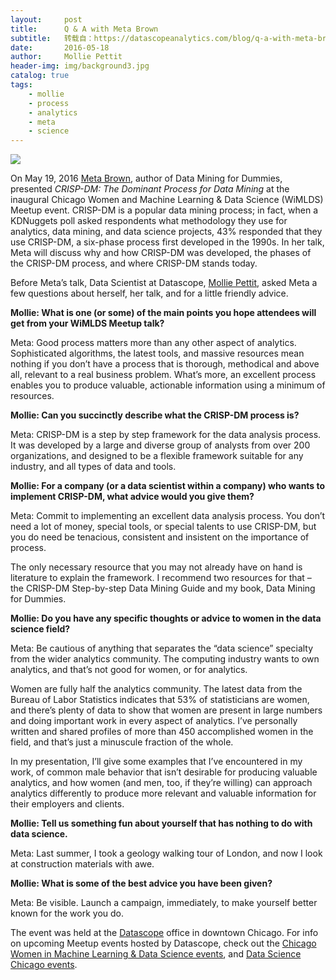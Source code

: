 ```yaml
---
layout:     post
title:      Q & A with Meta Brown
subtitle:   转载自：https://datascopeanalytics.com/blog/q-a-with-meta-brown/
date:       2016-05-18
author:     Mollie Pettit
header-img: img/background3.jpg
catalog: true
tags:
    - mollie
    - process
    - analytics
    - meta
    - science
---
```



![](https://datascopeanalytics.com/blog/q-a-with-meta-brown/meta_brown.jpg)




On May 19, 2016 [Meta Brown](http://www.metabrown.com/.), author of Data Mining for Dummies, presented *CRISP-DM: The Dominant Process for Data Mining* at the inaugural Chicago Women and Machine Learning & Data Science (WiMLDS) Meetup event. CRISP-DM is a popular data mining process; in fact, when a KDNuggets poll asked respondents what methodology they use for analytics, data mining, and data science projects, 43% responded that they use CRISP-DM, a six-phase process first developed in the 1990s. In her talk, Meta will discuss why and how CRISP-DM was developed, the phases of the CRISP-DM process, and where CRISP-DM stands today.



Before Meta’s talk, Data Scientist at Datascope, [Mollie Pettit](https://datascopeanalytics.com/team/mollie-pettit), asked Meta a few questions about herself, her talk, and for a little friendly advice.



**Mollie: What is one (or some) of the main points you hope attendees will get from your WiMLDS Meetup talk?**


Meta: Good process matters more than any other aspect of analytics. Sophisticated algorithms, the latest tools, and massive resources mean nothing if you don’t have a process that is thorough, methodical and above all, relevant to a real business problem. What’s more, an excellent process enables you to produce valuable, actionable information using a minimum of resources.

**Mollie: Can you succinctly describe what the CRISP-DM process is?**

Meta: CRISP-DM is a step by step framework for the data analysis process. It was developed by a large and diverse group of analysts from over 200 organizations, and designed to be a flexible framework suitable for any industry, and all types of data and
tools.

**Mollie: For a company (or a data scientist within a company) who wants to implement CRISP-DM, what advice would you give them?**

Meta: Commit to implementing an excellent data analysis process. You don’t need a lot of money, special tools, or special talents to use CRISP-DM, but you do need be tenacious, consistent and insistent on the importance of process.

The only necessary resource that you may not already have on hand is literature to explain the framework. I recommend two resources for that – the CRISP-DM Step-by-step Data Mining Guide and my book, Data Mining for Dummies.

**Mollie: Do you have any specific thoughts or advice to women in the data science field?**

Meta: Be cautious of anything that separates the “data science” specialty from the wider analytics community. The computing industry wants to own analytics, and that’s not good for women, or for analytics.

Women are fully half the analytics community. The latest data from the Bureau of Labor Statistics indicates that 53% of statisticians are women, and there’s plenty of data to show that women are present in large numbers and doing important work in every aspect of analytics. I’ve personally written and shared profiles of more than 450 accomplished women in the field, and that’s just a minuscule fraction of the whole.

In my presentation, I’ll give some examples that I’ve encountered in my work, of common male behavior that isn’t desirable for producing valuable analytics, and how women (and men, too, if they’re willing) can approach analytics differently to produce more relevant and valuable information for their employers and clients.

**Mollie: Tell us something fun about yourself that has nothing to do with data science.**

Meta: Last summer, I took a geology walking tour of London, and now I look at construction materials with awe.

**Mollie: What is some of the best advice you have been given?**

Meta: Be visible. Launch a campaign, immediately, to make yourself better known for the work you do.


The event was held at the [Datascope](https://datascopeanalytics.com/.) office in downtown Chicago. For info on upcoming Meetup events hosted by Datascope, check out the [Chicago Women in Machine Learning & Data Science events](http://www.meetup.com/Chicago-Women-in-Machine-Learning-Data-Science/events/230291968), and [Data Science Chicago events](http://www.meetup.com/Data-Science-Chicago).

